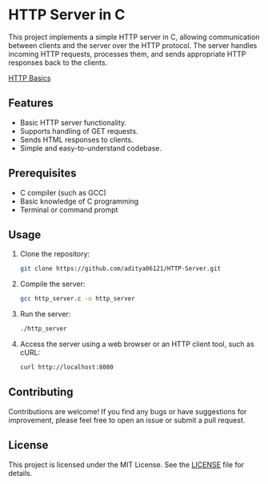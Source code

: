 # HTTP Server in C

This project implements a simple HTTP server in C, allowing communication between clients and the server over the HTTP protocol. The server handles incoming HTTP requests, processes them, and sends appropriate HTTP responses back to the clients.

[HTTP Basics](./HTTP.md)

## Features

- Basic HTTP server functionality.
- Supports handling of GET requests.
- Sends HTML responses to clients.
- Simple and easy-to-understand codebase.

## Prerequisites

- C compiler (such as GCC)
- Basic knowledge of C programming
- Terminal or command prompt

## Usage

1. Clone the repository:

   ```bash
   git clone https://github.com/aditya06121/HTTP-Server.git
   ```

2. Compile the server:

   ```bash
   gcc http_server.c -o http_server
   ```

3. Run the server:

   ```bash
   ./http_server
   ```

4. Access the server using a web browser or an HTTP client tool, such as cURL:

   ```bash
   curl http://localhost:8080
   ```

## Contributing

Contributions are welcome! If you find any bugs or have suggestions for improvement, please feel free to open an issue or submit a pull request.

## License

This project is licensed under the MIT License. See the [LICENSE](./LICENSE) file for details.